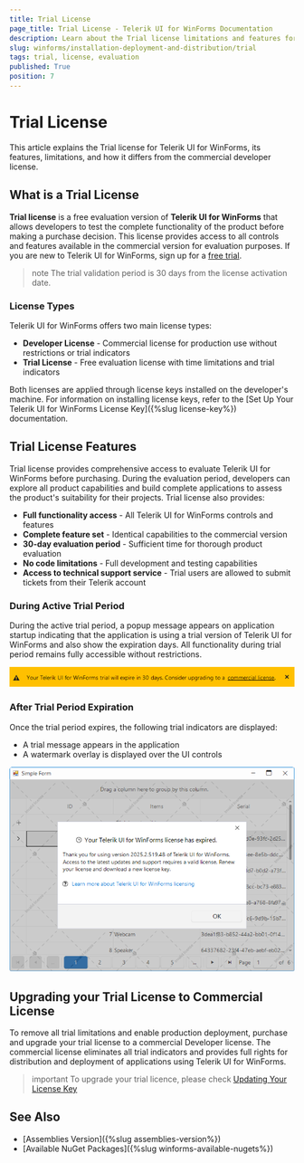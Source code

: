 ```yaml
---
title: Trial License
page_title: Trial License - Telerik UI for WinForms Documentation
description: Learn about the Trial license limitations and features for Telerik UI for WinForms
slug: winforms/installation-deployment-and-distribution/trial
tags: trial, license, evaluation
published: True
position: 7
---
```


# Trial License

This article explains the Trial license for Telerik UI for WinForms, its features, limitations, and how it differs from the commercial developer license.

## What is a Trial License

**Trial license** is a free evaluation version of **Telerik UI for WinForms** that allows developers to test the complete functionality of the product before making a purchase decision. This license provides access to all controls and features available in the commercial version for evaluation purposes. If you are new to Telerik UI for WinForms, sign up for a [free trial](https://www.telerik.com/try/ui-for-WinForms).

>note The trial validation period is 30 days from the license activation date.

### License Types

Telerik UI for WinForms offers two main license types:

- **Developer License** - Commercial license for production use without restrictions or trial indicators
- **Trial License** - Free evaluation license with time limitations and trial indicators

Both licenses are applied through license keys installed on the developer's machine. For information on installing license keys, refer to the [Set Up Your Telerik UI for WinForms License Key]({%slug license-key%}) documentation.

## Trial License Features

Trial license provides comprehensive access to evaluate Telerik UI for WinForms before purchasing. During the evaluation period, developers can explore all product capabilities and build complete applications to assess the product's suitability for their projects. Trial license also provides:

- **Full functionality access** - All Telerik UI for WinForms controls and features
- **Complete feature set** - Identical capabilities to the commercial version
- **30-day evaluation period** - Sufficient time for thorough product evaluation
- **No code limitations** - Full development and testing capabilities
- **Access to technical support service** - Trial users are allowed to submit tickets from their Telerik account

### During Active Trial Period

During the active trial period, a popup message appears on application startup indicating that the application is using a trial version of Telerik UI for WinForms and also show the expiration days. All functionality during trial period remains fully accessible without restrictions.

![Banner](images/banner.png)

### After Trial Period Expiration

Once the trial period expires, the following trial indicators are displayed:
- A trial message appears in the application
- A watermark overlay is displayed over the UI controls

![Modal Dialog](images/modal-dialog.png)

## Upgrading your Trial License to Commercial License

To remove all trial limitations and enable production deployment, purchase and upgrade your trial license to a commercial Developer license. The commercial license eliminates all trial indicators and provides full rights for distribution and deployment of applications using Telerik UI for WinForms.

>important To upgrade your trial licence, please check [Updating Your License Key](https://docs.telerik.com/devtools/winforms/licensing/license-key#updating-your-license-key)


## See Also

* [Assemblies Version]({%slug assemblies-version%})
* [Available NuGet Packages]({%slug winforms-available-nugets%})
